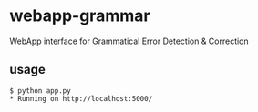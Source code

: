 # webapp-grammar
WebApp interface for Grammatical Error Detection &amp; Correction

## usage
    $ python app.py
    * Running on http://localhost:5000/
